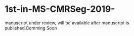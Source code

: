 # 1st-in-MS-CMRSeg-2019-
manuscript under review, will be available after manuscript is published.Comming Soon
